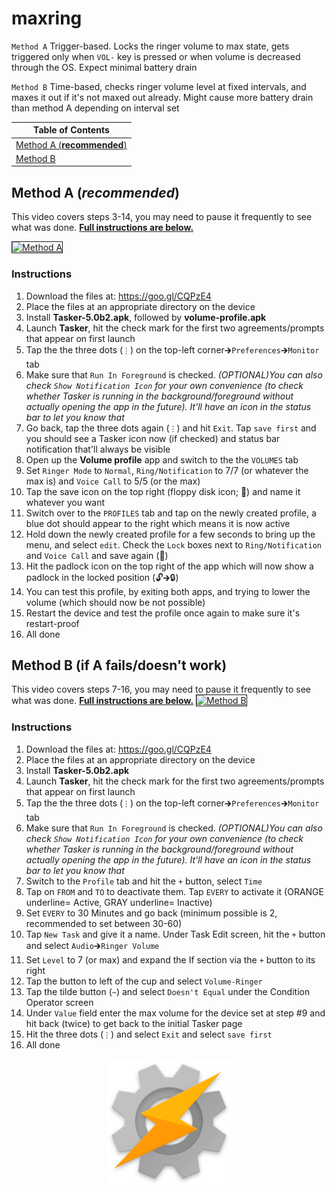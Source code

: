# maxring
`Method A` Trigger-based. Locks the ringer volume to max state, gets triggered only when `VOL-` key is pressed or when volume is decreased through the OS. Expect minimal battery drain

`Method B` Time-based, checks ringer volume level at fixed intervals, and maxes it out if it's not maxed out already. Might cause more battery drain than method A depending on interval set

| Table of Contents|
| ------------- |
| <a href="#method-a-recommended">Method A (**recommended**)</a>|
| <a href="#method-b-if-a-fails">Method B</a>|

## Method A (*recommended*)
This video covers steps 3-14, you may need to pause it frequently to see what was done. **<a href="#instructions">Full instructions are below.</a>**

<a href="http://www.youtube.com/watch?feature=player_embedded&v=5YNqA8xSYPM
" target="_blank"><img src="http://img.youtube.com/vi/5YNqA8xSYPM/0.jpg" 
alt="Method A" width="240" height="180" border="1" /></a>
### Instructions

1. Download the files at: https://goo.gl/CQPzE4
2. Place the files at an appropriate directory on the device
3. Install **Tasker-5.0b2.apk**, followed by **volume-profile.apk**
4. Launch **Tasker**, hit the check mark for the first two agreements/prompts that appear on first launch
5. Tap the the three dots (`⋮`) on the top-left corner🡲`Preferences`🡲`Monitor` tab
6. Make sure that `Run In Foreground` is checked. *(OPTIONAL)You can also check `Show Notification Icon` for your own convenience (to check whether Tasker is running in the background/foreground without actually opening the app in the future). It'll have an icon in the status bar to let you know that*
7. Go back, tap the three dots again (`⋮`) and hit `Exit`. Tap `save first` and you should see a Tasker icon now (if checked) and status bar notification that'll always be visible
8. Open up the **Volume profile** app and switch to the the `VOLUMES` tab
9. Set `Ringer Mode` to `Normal`, `Ring/Notification` to 7/7 (or whatever the max is) and `Voice Call` to 5/5 (or the max)
10. Tap the save icon on the top right (floppy disk icon; 💾) and name it whatever you want
11. Switch over to the `PROFILES` tab and tap on the newly created profile, a blue dot should appear to the right which means it is now active
12. Hold down the newly created profile for a few seconds to bring up the menu, and select `edit`. Check the `Lock` boxes next to `Ring/Notification` and `Voice Call` and save again (💾)
13. Hit the padlock icon on the top right of the app which will now show a padlock in the locked position (🔓🡲🔒)
14. You can test this profile, by exiting both apps, and trying to lower the volume (which should now be not possible)
15. Restart the device and test the profile once again to make sure it's restart-proof
16. All done

## Method B (if A fails/doesn't work)
This video covers steps 7-16, you may need to pause it frequently to see what was done. **<a href="#instructions-1">Full instructions are below.</a>**
<a href="http://www.youtube.com/watch?feature=player_embedded&v=yfJek7yY-sw
" target="_blank"><img src="http://img.youtube.com/vi/yfJek7yY-sw/0.jpg" 
alt="Method B" width="240" height="180" border="1" /></a>
### Instructions

1. Download the files at: https://goo.gl/CQPzE4
2. Place the files at an appropriate directory on the device
3. Install **Tasker-5.0b2.apk**
4. Launch **Tasker**, hit the check mark for the first two agreements/prompts that appear on first launch
5. Tap the the three dots (`⋮`) on the top-left corner🡲`Preferences`🡲`Monitor` tab
6. Make sure that `Run In Foreground` is checked. *(OPTIONAL)You can also check `Show Notification Icon` for your own convenience (to check whether Tasker is running in the background/foreground without actually opening the app in the future). It'll have an icon in the status bar to let you know that*
7. Switch to the `Profile` tab and hit the `+` button, select `Time`
8. Tap on `FROM` and `TO` to deactivate them. Tap `EVERY` to activate it (ORANGE underline= Active, GRAY underline= Inactive)
9. Set `EVERY` to 30 Minutes and go back (minimum possible is 2, recommended to set between 30-60)
10. Tap `New Task` and give it a name. Under Task Edit screen, hit the `+` button and select `Audio`🡲`Ringer Volume`
11. Set `Level` to 7 (or max) and expand the If section via the `+` button to its right
12. Tap the button to left of the cup and select `Volume-Ringer`
13. Tap the tilde button (`~`) and select `Doesn't Equal` under the Condition Operator screen
14. Under `Value` field enter the max volume for the device set at step #9 and hit back (twice) to get back to the initial Tasker page
15. Hit the three dots (`⋮`) and select `Exit` and select `save first`
16. All done

<p align="center"><a href=.><img src="/images/tasker.png" width="200"></a></p>
